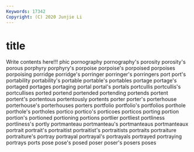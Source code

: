 ```yaml
---
Keywords: 17342
Copyright: (C) 2020 Junjie Li
---
```


# title

Write contents here!!!
phic 
pornography 
pornography's 
porosity 
porosity's 
porous 
porphyry
porphyry's 
porpoise 
porpoise's 
porpoised 
porpoises 
porpoising 
porridge 
porridge's 
porringer 
porringer's
porringers 
port 
port's 
portability 
portability's 
portable 
portable's 
portables 
portage 
portage's
portaged 
portages 
portaging 
portal 
portal's 
portals 
portcullis 
portcullis's 
portcullises 
ported
portend 
portended 
portending 
portends 
portent 
portent's 
portentous 
portentously 
portents 
porter
porter's 
porterhouse 
porterhouse's 
porterhouses 
porters 
portfolio 
portfolio's 
portfolios 
porthole 
porthole's
portholes 
portico 
portico's 
porticoes 
porticos 
porting 
portion 
portion's 
portioned 
portioning
portions 
portlier 
portliest 
portliness 
portliness's 
portly 
portmanteau 
portmanteau's 
portmanteaus 
portmanteaux
portrait 
portrait's 
portraitist 
portraitist's 
portraitists 
portraits 
portraiture 
portraiture's 
portray 
portrayal
portrayal's 
portrayals 
portrayed 
portraying 
portrays 
ports 
pose 
pose's 
posed 
poser
poser's 
posers 
poses 
